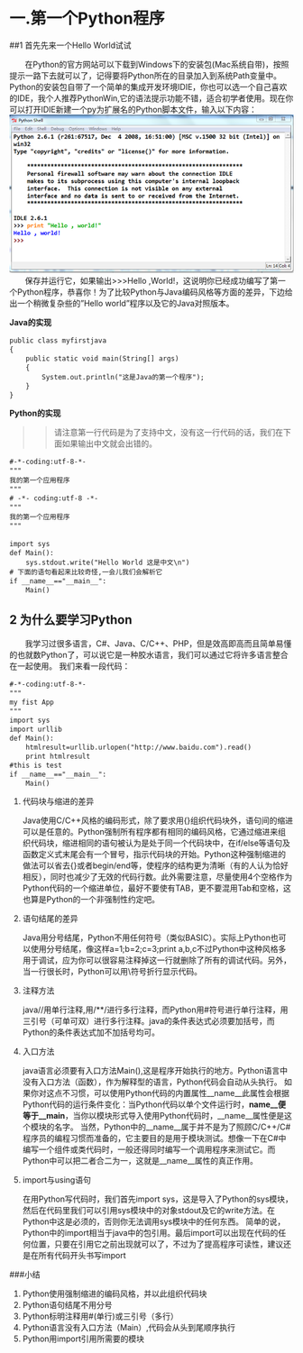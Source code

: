 # 一.第一个Python程序

##1 首先先来一个Hello World试试

  &#160; &#160; &#160; &#160;在Python的官方网站可以下载到Windows下的安装包(Mac系统自带)，按照提示一路下去就可以了，记得要将Python所在的目录加入到系统Path变量中。Python的安装包自带了一个简单的集成开发环境IDIE，你也可以选一个自己喜欢的IDE，我个人推荐PythonWin,它的语法提示功能不错，适合初学者使用。现在你可以打开IDIE新建一个py为扩展名的Python脚本文件，输入以下内容：
  ![](images/chapter0101.png)
  &#160; &#160; &#160; &#160;保存并运行它，如果输出>>>Hello ,World!，这说明你已经成功编写了第一个Python程序，恭喜你！为了比较Python与Java编码风格等方面的差异，下边给出一个稍微复杂些的”Hello world”程序以及它的Java对照版本。


**Java的实现**
```
public class myfirstjava
{
	public static void main(String[] args)
	{
		System.out.println("这是Java的第一个程序");
	}
}
```
**Python的实现**
>>请注意第一行代码是为了支持中文，没有这一行代码的话，我们在下面如果输出中文就会出错的。

```
#-*-coding:utf-8-*-
"""
我的第一个应用程序
"""
# -*- coding:utf-8 -*-
"""
我的第一个应用程序
"""

import sys
def Main():
    sys.stdout.write("Hello World 这是中文\n")
# 下面的语句看起来比较奇怪,一会儿我们会解析它
if __name__=="__main__":
    Main()
```
## 2 为什么要学习Python
  &#160; &#160; &#160; &#160;我学习过很多语言，C#、Java、C/C++、PHP，但是效高即高而且简单易懂的也就数Python了，可以说它是一种胶水语言，我们可以通过它将许多语言整合在一起使用。
我们来看一段代码：

```
#-*-coding:utf-8-*-
"""
my fist App
"""
import sys
import urllib
def Main():
    htmlresult=urllib.urlopen("http://www.baidu.com").read()
    print htmlresult
#this is test
if __name__=="__main__":
    Main()
```

1. 代码块与缩进的差异

    Java使用C/C++风格的编码形式，除了要求用{}组织代码块外，语句间的缩进可以是任意的。Python强制所有程序都有相同的编码风格，它通过缩进来组织代码块，缩进相同的语句被认为是处于同一个代码块中，在if/else等语句及函数定义式末尾会有一个冒号，指示代码块的开始。Python这种强制缩进的做法可以省去{}或者begin/end等，使程序的结构更为清晰（有的人认为恰好相反），同时也减少了无效的代码行数。此外需要注意，尽量使用4个空格作为Python代码的一个缩进单位，最好不要使有TAB，更不要混用Tab和空格，这也算是Python的一个非强制性约定吧。

2.	语句结尾的差异

    Java用分号结尾，Python不用任何符号（类似BASIC）。实际上Python也可以使用分号结尾，像这样a=1;b=2;c=3;print a,b,c不过Python中这种风格多用于调试，应为你可以很容易注释掉这一行就删除了所有的调试代码。另外，当一行很长时，Python可以用\符号折行显示代码。

3.	注释方法

    java//用单行注释,用/**/进行多行注释，而Python用#符号进行单行注释，用三引号（可单可双）进行多行注释。java的条件表达式必须要加括号，而Python的条件表达式加不加括号均可。

4.	入口方法

    java语言必须要有入口方法Main(),这是程序开始执行的地方。Python语言中没有入口方法（函数），作为解释型的语言，Python代码会自动从头执行。
    如果你对这点不习惯，可以使用Python代码的内置属性__name__此属性会根据Python代码的运行条件变化：当Python代码以单个文件运行时，__name__便等于__main__，当你以模块形式导入使用Python代码时，__name__属性便是这个模块的名字。
    当然，Python中的__name__属于并不是为了照顾C/C++/C#程序员的编程习惯而准备的，它主要目的是用于模块测试。想像一下在C#中编写一个组件或类代码时，一般还得同时编写一个调用程序来测试它。而Python中可以把二者合二为一，这就是__name__属性的真正作用。

5.	import与using语句

    在用Python写代码时，我们首先import sys，这是导入了Python的sys模块，然后在代码里我们可以引用sys模块中的对象stdout及它的write方法。在Python中这是必须的，否则你无法调用sys模块中的任何东西。
    简单的说，Python中的import相当于java中的包引用。最后import可以出现在代码的任何位置，只要在引用它之前出现就可以了，不过为了提高程序可读性，建议还是在所有代码开头书写import

###小结
1. Python使用强制缩进的编码风格，并以此组织代码块
2. Python语句结尾不用分号
3. Python标明注释用#(单行)或三引号（多行）
4. Python语言没有入口方法（Main）,代码会从头到尾顺序执行
5. Python用import引用所需要的模块
